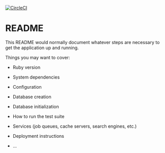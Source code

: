 [![CircleCI](https://circleci.com/gh/regic/messaging-app.svg?style=svg&circle-token=ccf60db91a782a0a6f528edca3c6640583359bd8)](https://circleci.com/gh/regic/messaging-app)

# README

This README would normally document whatever steps are necessary to get the
application up and running.

Things you may want to cover:

* Ruby version

* System dependencies

* Configuration

* Database creation

* Database initialization

* How to run the test suite

* Services (job queues, cache servers, search engines, etc.)

* Deployment instructions

* ...
